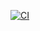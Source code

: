 [![CI](https://github.com/paulphilip-louis/tooling-data-scientist/ci.yml/badge.svg)](https://github.com/paulphilip-louis/tooling-data-scientist/ci.yml/badge.svg)
